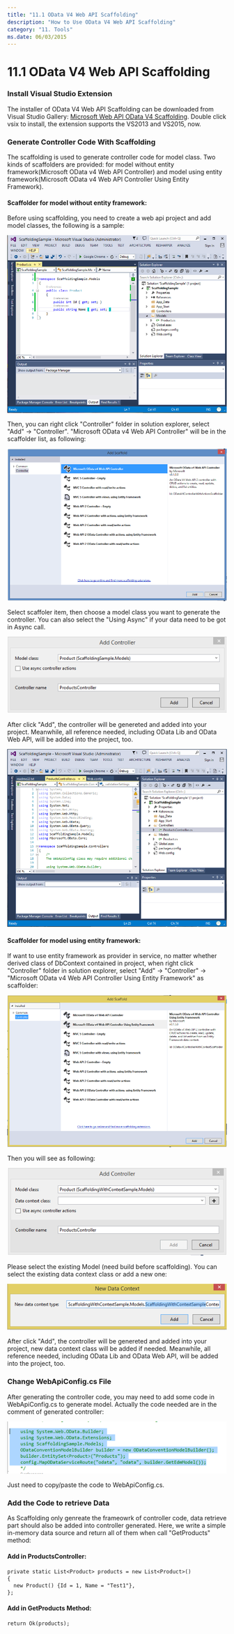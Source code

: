 ```yaml
---
title: "11.1 OData V4 Web API Scaffolding"
description: "How to Use OData V4 Web API Scaffolding"
category: "11. Tools"
ms.date: 06/03/2015
---
```

# 11.1 OData V4 Web API Scaffolding

### Install Visual Studio Extension
The installer of OData V4 Web API Scaffolding can be downloaded from Visual Studio Gallery: [Microsoft Web API OData V4 Scaffolding](https://visualstudiogallery.msdn.microsoft.com/db6b8857-06cc-4f40-95dd-a379f0494f45). Double click vsix to install, the extension supports the VS2013 and VS2015, now.

### Generate Controller Code With Scaffolding
The scaffolding is used to generate controller code for model class. Two kinds of scaffolders are provided: for model without entity framework(Microsoft OData v4 Web API Controller) and model using entity framework(Microsoft OData v4 Web API Controller Using Entity Framework). 

#### Scaffolder for model without entity framework:
Before using scaffolding, you need to create a web api project and add model classes, the following is a sample:

![](../assets/11-01-ProjAndClass.PNG)

Then, you can right click "Controller" folder in solution explorer, select "Add" -> "Controller". "Microsoft OData v4 Web API Controller" will be in the scaffolder list, as following:

![](../assets/11-01-SelectController.PNG)

Select scaffoler item, then choose a model class you want to generate the controller. You can also select the "Using Async" if your data need to be got in Async call.

![](../assets/11-01-SelectModelClass.PNG)

After click "Add", the controller will be genereted and added into your project. Meanwhile, all reference needed, including OData Lib and OData Web API, will be added into the project, too.

![](../assets/11-01-Complete.PNG)

#### Scaffolder for model using entity framework:
If want to use entity framework as provider in service, no matter whether derived class of DbContext contained in project, when right click "Controller" folder in solution explorer, select "Add" -> "Controller" -> "Microsoft OData v4 Web API Controller Using Entity Framework" as scaffolder:

![](../assets/11-01-SelectScaffolderWithContext.PNG)

Then you will see as following:

![](../assets/11-01-SelectModelWithoutContext.PNG)

Please select the existing Model (need build before scaffolding). You can select the existing data context class or add a new one:

![](../assets/11-01-AddNewDataContext.PNG)

After click "Add", the controller will be genereted and added into your project, new data context class will be added if needed. Meanwhile, all reference needed, including OData Lib and OData Web API, will be added into the project, too.

### Change WebApiConfig.cs File
After generating the controller code, you may need to add some code in WebApiConfig.cs to generate model. Actually the code needed are in the comment of generated controller:

![](../assets/11-01-ChangeWebApiConfig.PNG)

Just need to copy/paste the code to WebApiConfig.cs.

### Add the Code to retrieve Data
As Scaffolding only genreate the frameowrk of controller code, data retrieve part should also be added into controller generated. Here, we write a simple in-memory data source and return all of them when call "GetProducts" method:

#### Add in ProductsController:
```
private static List<Product> products = new List<Product>()
{
  new Product() {Id = 1, Name = "Test1"},
};
```

#### Add in GetProducts Method:
```
return Ok(products);
```
